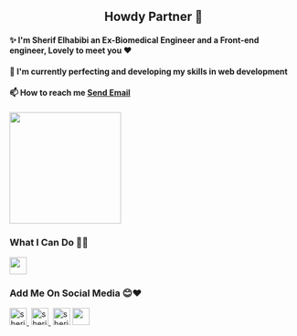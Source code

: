 <h2 align='center'>Howdy Partner 👾</h2>
<div>
<h4>✨ I'm Sherif Elhabibi an Ex-Biomedical Engineer and a Front-end engineer, Lovely to meet you ❤️</h4>
<h4>🌱 I'm currently perfecting and developing my skills in web development</h4>
<h4>📫 How to reach me  <a href = "mailto: sherif.hussein58@gmail.com">Send Email</a><h4>
<img height="195" src="https://github-readme-stats.vercel.app/api/top-langs/?username=sherifElhabibi&theme=aura&layout=compact"></img>
</div> 
<div>
  <h3>What I Can Do 🐱‍💻</h3>  
  <img height='30' src='https://skillicons.dev/icons?i=c,cpp,html,css,js,jquery,bootstrap,sass,nodejs'></img>
</div>  
  
<div>
<h3>Add Me On Social Media 😊❤️</h3> 
<a href="https://www.facebook.com/sherif.hussein.71/"><img src="https://raw.githubusercontent.com/rahuldkjain/github-profile-readme-generator/master/src/images/icons/Social/facebook.svg" alt="sherifElhabibi" height="30"/>&nbsp;</a>
<a href="https://www.instagram.com/sherif.elhabibi/"><img src="https://raw.githubusercontent.com/rahuldkjain/github-profile-readme-generator/master/src/images/icons/Social/instagram.svg" alt="sherifElhabibi" height="30"/>&nbsp;</a>
<a href="https://www.linkedin.com/in/sherif-elhabibi-254884151/"><img src="https://raw.githubusercontent.com/rahuldkjain/github-profile-readme-generator/master/src/images/icons/Social/linked-in-alt.svg" alt="sherifElhabibi" height="30"/></a>
<a href="https://discordapp.com/users/434156854931750914"><img src="https://skillicons.dev/icons?i=discord" height="30"/></a>  
  
  
 </div>

  
